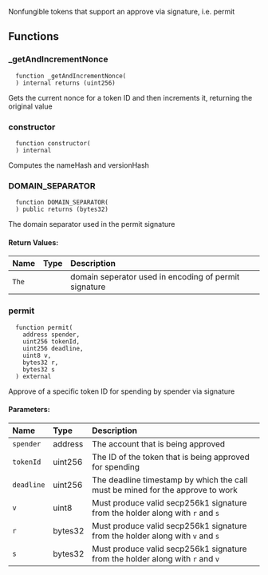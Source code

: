 Nonfungible tokens that support an approve via signature, i.e. permit


## Functions
### _getAndIncrementNonce
```solidity
  function _getAndIncrementNonce(
  ) internal returns (uint256)
```

Gets the current nonce for a token ID and then increments it, returning the original value


### constructor
```solidity
  function constructor(
  ) internal
```
Computes the nameHash and versionHash



### DOMAIN_SEPARATOR
```solidity
  function DOMAIN_SEPARATOR(
  ) public returns (bytes32)
```
The domain separator used in the permit signature



#### Return Values:
| Name                           | Type          | Description                                                                  |
| :----------------------------- | :------------ | :--------------------------------------------------------------------------- |
|`The`|  | domain seperator used in encoding of permit signature
### permit
```solidity
  function permit(
    address spender,
    uint256 tokenId,
    uint256 deadline,
    uint8 v,
    bytes32 r,
    bytes32 s
  ) external
```
Approve of a specific token ID for spending by spender via signature


#### Parameters:
| Name | Type | Description                                                          |
| :--- | :--- | :------------------------------------------------------------------- |
|`spender` | address | The account that is being approved
|`tokenId` | uint256 | The ID of the token that is being approved for spending
|`deadline` | uint256 | The deadline timestamp by which the call must be mined for the approve to work
|`v` | uint8 | Must produce valid secp256k1 signature from the holder along with `r` and `s`
|`r` | bytes32 | Must produce valid secp256k1 signature from the holder along with `v` and `s`
|`s` | bytes32 | Must produce valid secp256k1 signature from the holder along with `r` and `v`

